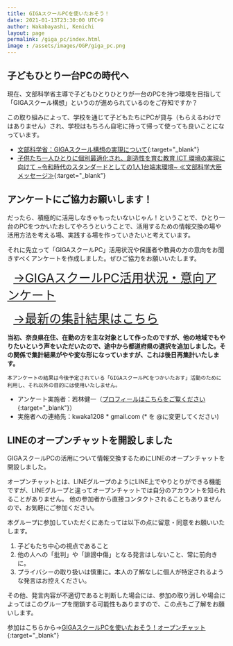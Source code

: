 ```yaml
---
title: GIGAスクールPCを使いたおそう！
date: 2021-01-13T23:30:00 UTC+9
author: Wakabayashi, Kenichi
layout: page
permalink: /giga_pc/index.html
image : /assets/images/OGP/giga_pc.png
---
```

## 子どもひとり一台PCの時代へ
現在、文部科学省主導で子どもひとりひとりが一台のPCを持つ環境を目指して「GIGAスクール構想」というのが進められているのをご存知ですか？

この取り組みによって、学校を通じて子どもたちにPCが貸与（もらえるわけではありません）され、学校はもちろん自宅に持って帰って使っても良いことになっています。

- [文部科学省：GIGAスクール構想の実現について](https://www.mext.go.jp/a_menu/other/index_00001.htm){:target="_blank"}
- [子供たち一人ひとりに個別最適化され、創造性を育む教育 ICT 環境の実現に向けて ~令和時代のスタンダードとしての1人1台端末環境~ ≪文部科学大臣メッセージ≫](https://www.mext.go.jp/content/20191225-mxt_syoto01_000003278_03.pdf){:target="_blank"}

## アンケートにご協力お願いします！
だったら、積極的に活用しなきゃもったいないじゃん！ということで、ひとり一台のPCをつかいたおしてやろうということで、活用するための情報交換の場や活用方法を考える場、実践する場を作っていきたいと考えています。

それに先立って「GIGAスクールPC」活用状況や保護者や教員の方の意向をお聞きすべくアンケートを作成しました。ぜひご協力をお願いいたします。

<a href="https://forms.gle/ErWzBFaJ2jyDYNNG7" target="_blank" style="font-size:2em; padding:0.5em; margin: 10px 0">→GIGAスクールPC活用状況・意向アンケート</a>

<a href="https://docs.google.com/forms/d/e/1FAIpQLSf62jpt1k_d1b-L8QjKUXKAPlYcqeEOvYexaHYtRag5sVQU5A/viewanalytics" target="_blank"  style="font-size:2em; padding:0.5em; margin: 20px 0 0 0">→最新の集計結果はこちら</a>

**当初、奈良県在住、在勤の方を主な対象として作ったのですが、他の地域でもやりたいという声をいただいたので、途中から都道府県の選択を追加しました。その関係で集計結果がやや変な形になっていますが、これは後日再集計いたします。**

```
本アンケートの結果は今後予定されている「GIGAスクールPCをつかいたおす」活動のために利用し、それ以外の目的には使用いたしません。
```

- アンケート実施者：若林健一（[プロフィールはこちらをご覧ください](https://crssrds.jp/aboutme/){:target="_blank"}）
- 実施者への連絡先：kwaka1208 * gmail.com (* を @に変更してください)

## LINEのオープンチャットを開設しました
GIGAスクールPCの活用について情報交換するためにLINEのオープンチャットを開設しました。

オープンチャットとは、LINEグループのようにLINE上でやりとりができる機能ですが、LINEグループと違ってオープンチャットでは自分のアカウントを知られることがありません。
他の参加者から直接コンタクトされることもありませんので、お気軽にご参加ください。

本グループに参加していただくにあたっては以下の点に留意・同意をお願いいたします。

1. 子どもたち中心の視点であること
2. 他の人への「批判」や「誹謗中傷」となる発言はしないこと、常に前向きに。
3. プライバシーの取り扱いは慎重に。本人の了解なしに個人が特定されるような発言はお控えください。

その他、発言内容が不適切であると判断した場合には、参加の取り消しや場合によってはこのグループを閉鎖する可能性もありますので、この点もご了解をお願いします。

参加はこちらから→[GIGAスクールPCを使いたおそう！オープンチャット](https://bit.ly/giga_pc_chat){:target="_blank"}
